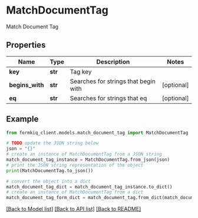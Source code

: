 # MatchDocumentTag

Match Document Tag

## Properties

Name | Type | Description | Notes
------------ | ------------- | ------------- | -------------
**key** | **str** | Tag key | 
**begins_with** | **str** | Searches for strings that begin with | [optional] 
**eq** | **str** | Searches for strings that eq | [optional] 

## Example

```python
from formkiq_client.models.match_document_tag import MatchDocumentTag

# TODO update the JSON string below
json = "{}"
# create an instance of MatchDocumentTag from a JSON string
match_document_tag_instance = MatchDocumentTag.from_json(json)
# print the JSON string representation of the object
print(MatchDocumentTag.to_json())

# convert the object into a dict
match_document_tag_dict = match_document_tag_instance.to_dict()
# create an instance of MatchDocumentTag from a dict
match_document_tag_form_dict = match_document_tag.from_dict(match_document_tag_dict)
```
[[Back to Model list]](../README.md#documentation-for-models) [[Back to API list]](../README.md#documentation-for-api-endpoints) [[Back to README]](../README.md)



